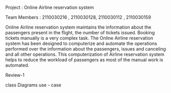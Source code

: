 Project : Online Airline reservation system

Team Members : 2110030216 , 2110030128, 2110030112 , 2110030159

Online Airline reservation system maintains the information about the passengers present in the flight, the number of tickets issued. Booking tickets manually is a very complex task. The Online Airline reservation system has been designed to computerize and automate the operations performed over the information about the passengers, issues and canceling and all other operations. This computerization of Airline reservation system helps to reduce the workload of passengers as most of the manual work is automated.

Review-1

class Diagrams use - case
